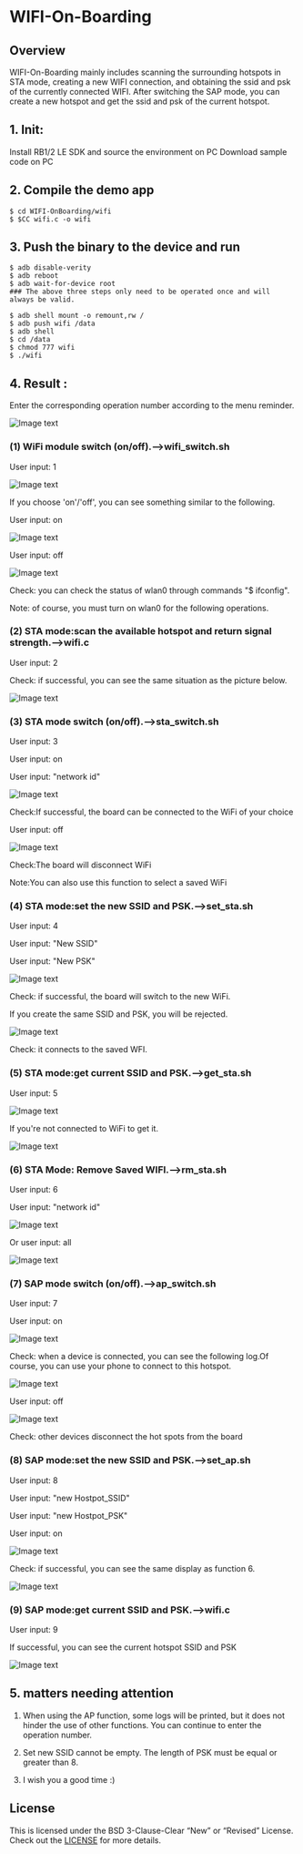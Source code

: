 # WIFI-On-Boarding
## Overview
WIFI-On-Boarding mainly includes scanning the surrounding hotspots in STA mode, creating a new WIFI connection, and obtaining the ssid and psk of the currently connected WIFI. After switching the SAP mode, you can create a new hotspot and get the ssid and psk of the current hotspot.

## 1. Init:
Install RB1/2 LE SDK and source the environment on PC
Download sample code on PC

## 2. Compile the demo app
```
$ cd WIFI-OnBoarding/wifi
$ $CC wifi.c -o wifi
```

## 3. Push the binary to the device and run
```
$ adb disable-verity
$ adb reboot
$ adb wait-for-device root
### The above three steps only need to be operated once and will always be valid.

$ adb shell mount -o remount,rw /
$ adb push wifi /data
$ adb shell
$ cd /data
$ chmod 777 wifi
$ ./wifi
```

## 4. Result :
Enter the corresponding operation number according to the menu reminder.

![Image text](image/new_menu.png)

### (1) WiFi module switch (on/off).-->wifi_switch.sh
User input: 1

![Image text](image/input_1.png)

If you choose 'on'/'off', you can see something similar to the following.

User input: on

![Image text](image/wifi_on.png)

User input: off

![Image text](image/wifi_off.png)

Check: you can check the status of wlan0 through commands "$ ifconfig".

Note: of course, you must turn on wlan0 for the following operations.

### (2) STA mode:scan the available hotspot and return signal strength.-->wifi.c
User input: 2

Check: if successful, you can see the same situation as the picture below.

![Image text](image/new_scan.png)

### (3) STA mode switch (on/off).-->sta_switch.sh
User input: 3

User input: on

User input: "network id"

![Image text](image/sta_on.png)

Check:If successful, the board can be connected to the WiFi of your choice

User input: off

![Image text](image/sta_off.png)

Check:The board will disconnect WiFi

Note:You can also use this function to select a saved WiFi

### (4) STA mode:set the new SSID and PSK.-->set_sta.sh
User input: 4

User input: "New SSID"

User input: "New PSK"

![Image text](image/new_set_sta.png)

Check: if successful, the board will switch to the new WiFi.

If you create the same SSID and PSK, you will be rejected.

![Image text](image/set_same_sta.png)

Check: it connects to the saved WFI.

### (5) STA mode:get current SSID and PSK.-->get_sta.sh
User input: 5

![Image text](image/new_get_sta.png)

If you're not connected to WiFi to get it.

![Image text](image/fail_get_sta.png)

### (6) STA Mode: Remove Saved WIFI.-->rm_sta.sh
User input: 6

User input: "network id"

![Image text](image/rm_save_sta.png)

Or user input: all

![Image text](image/rm_all_sta.png)

### (7) SAP mode switch (on/off).-->ap_switch.sh
User input: 7

User input: on

![Image text](image/ap_on.png)

Check: when a device is connected, you can see the following log.Of course, you can use your phone to connect to this hotspot.

![Image text](image/ap_connect.png)

User input: off

![Image text](image/ap_off.png)

Check: other devices disconnect the hot spots from the board

### (8) SAP mode:set the new SSID and PSK.-->set_ap.sh
User input: 8

User input: "new Hostpot_SSID"

User input: "new Hostpot_PSK"

User input: on

![Image text](image/new_set_ap.png)

Check: if successful, you can see the same display as function 6.

![Image text](image/ap_on.png)

### (9) SAP mode:get current SSID and PSK.-->wifi.c
User input: 9

If successful, you can see the current hotspot SSID and PSK

![Image text](image/new_get_ap.png)

## 5. matters needing attention

1. When using the AP function, some logs will be printed, but it does not hinder the use of other functions. You can continue to enter the operation number.

2. Set new SSID cannot be empty. The length of PSK must be equal or greater than 8.

3. I wish you a good time :)

## License
This is licensed under the BSD 3-Clause-Clear “New” or “Revised” License. Check out the [LICENSE](LICENSE) for more details.
